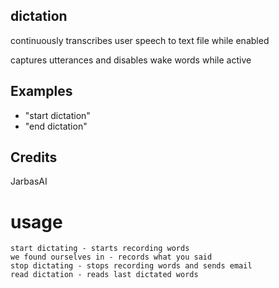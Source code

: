 ## dictation

continuously transcribes user speech to text file while enabled

captures utterances and disables wake words while active

## Examples
* "start dictation"
* "end dictation"

## Credits
JarbasAI



# usage

    start dictating - starts recording words
    we found ourselves in - records what you said
    stop dictating - stops recording words and sends email
    read dictation - reads last dictated words
